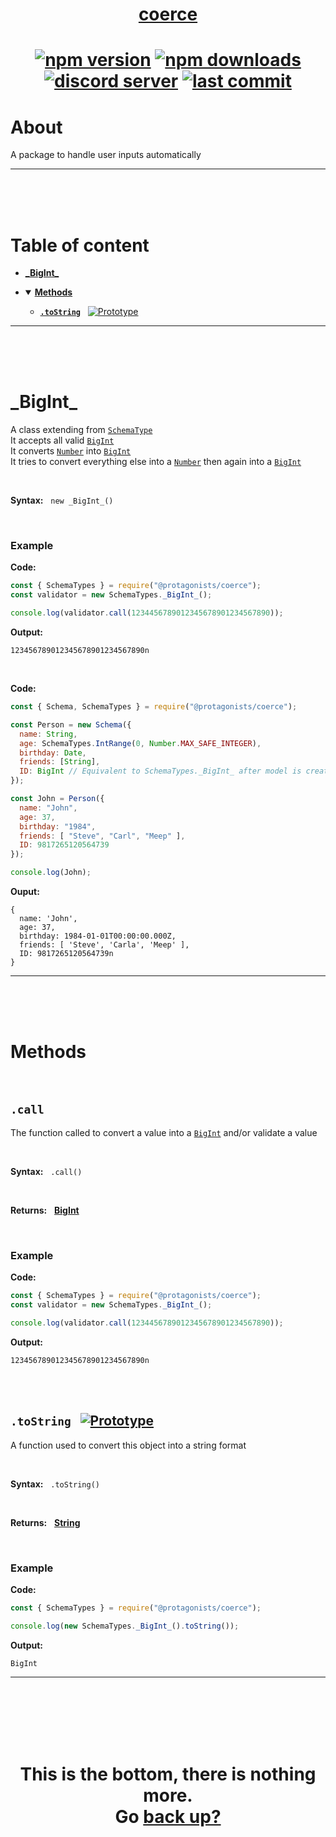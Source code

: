 <div id="top" align="center">

<h1><a href="https://github.com/ThePywon/coerce">coerce</a><h1>

[![npm version](https://img.shields.io/npm/v/@protagonists/coerce)](https://github.com/ThePywon/coerce)
[![npm downloads](https://img.shields.io/npm/dt/@protagonists/coerce)](https://github.com/ThePywon/coerce)
[![discord server](https://img.shields.io/discord/937758194736955443?logo=discord&logoColor=white)](https://discord.gg/cwhj3EgqGP)
[![last commit](https://img.shields.io/github/last-commit/ThePywon/coerce)](https://github.com/ThePywon/coerce)

</div>


# About

A package to handle user inputs automatically

---

<br/><br/><br/>

# Table of content

* [**\_BigInt\_**](#bigint)

* <details open><summary><a href="#methods"><b>Methods</b></a></summary>
  <p>
  
  * [**`.toString`**](#tostring) &nbsp; [![Prototype](https://shields.io/badge/-Prototype-orange)](https://javascript.info/prototype-inheritance)
    
  </p>
</details>

---

<br/><br/><br/>



# \_BigInt\_

A class extending from [`SchemaType`](https://github.com/ThePywon/coerce/blob/main/documentation/SchemaType.md)  
It accepts all valid [`BigInt`](https://javascript.info/types#bigint-type)  
It converts [`Number`](https://javascript.info/number) into [`BigInt`](https://javascript.info/types#bigint-type)  
It tries to convert everything else into a [`Number`](https://javascript.info/number) then again into a [`BigInt`](https://javascript.info/types#bigint-type)

<br/>

**Syntax:** &nbsp; `new _BigInt_()`

<br/>

### **Example**

**Code:**

```js
const { SchemaTypes } = require("@protagonists/coerce");
const validator = new SchemaTypes._BigInt_();

console.log(validator.call(1234456789012345678901234567890));
```

**Output:**

```
123456789012345678901234567890n
```

<br/>

**Code:**

```js
const { Schema, SchemaTypes } = require("@protagonists/coerce");

const Person = new Schema({
  name: String,
  age: SchemaTypes.IntRange(0, Number.MAX_SAFE_INTEGER),
  birthday: Date,
  friends: [String],
  ID: BigInt // Equivalent to SchemaTypes._BigInt_ after model is created
});

const John = Person({
  name: "John",
  age: 37,
  birthday: "1984",
  friends: [ "Steve", "Carl", "Meep" ],
  ID: 9817265120564739
});

console.log(John);
```

**Ouput:**

```
{
  name: 'John',
  age: 37,
  birthday: 1984-01-01T00:00:00.000Z,
  friends: [ 'Steve', 'Carla', 'Meep' ],
  ID: 9817265120564739n
}
```

---

<br/><br/><br/>

# Methods

<br/>

## `.call`

The function called to convert a value into a [`BigInt`](https://javascript.info/types#bigint-type) and/or validate a value

<br/>

**Syntax:** &nbsp; `.call()`

<br/>

**Returns:** &nbsp; [**BigInt**](https://javascript.info/types#bigint-type)

<br/>

### **Example**

**Code:**

```js
const { SchemaTypes } = require("@protagonists/coerce");
const validator = new SchemaTypes._BigInt_();

console.log(validator.call(1234456789012345678901234567890));
```

**Output:**

```
123456789012345678901234567890n
```

<br/><br/>

<a id="tostring"></a>

## `.toString` &nbsp; [![Prototype](https://shields.io/badge/-Prototype-orange)](https://javascript.info/prototype-inheritance)

A function used to convert this object into a string format

<br/>

**Syntax:** &nbsp; `.toString()`

<br/>

**Returns:** &nbsp; [**String**](https://javascript.info/string)

<br/>

### **Example**

**Code:**

```js
const { SchemaTypes } = require("@protagonists/coerce");

console.log(new SchemaTypes._BigInt_().toString());
```

**Output:**

```
BigInt
```

---

<br/><br/><br/><br/><br/>

<h1 align="center">This is the bottom, there is nothing more.<br/>
Go <a href="#top">back up?</a></h1>
